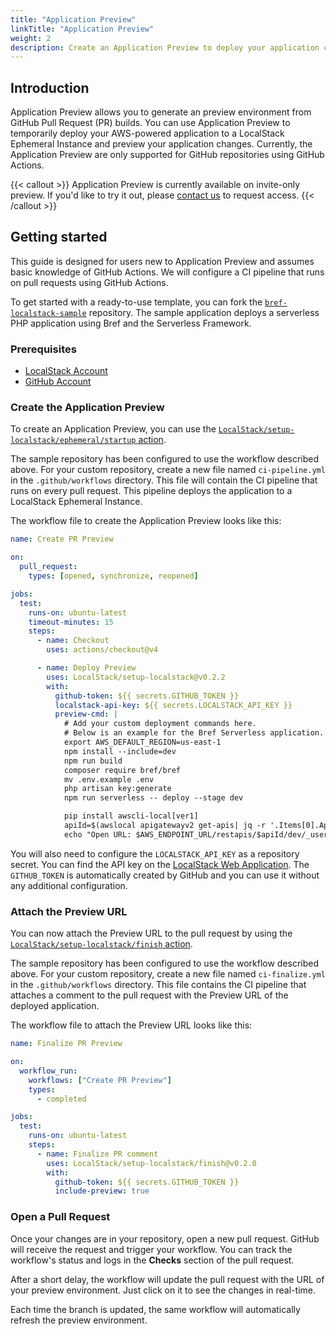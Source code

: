 ```yaml
---
title: "Application Preview"
linkTitle: "Application Preview"
weight: 2
description: Create an Application Preview to deploy your application changes in an Ephemeral Instance
---
```


## Introduction

Application Preview allows you to generate an preview environment from GitHub Pull Request (PR) builds.
You can use Application Preview to temporarily deploy your AWS-powered application to a LocalStack Ephemeral Instance and preview your application changes.
Currently, the Application Preview are only supported for GitHub repositories using GitHub Actions.

{{< callout >}}
Application Preview is currently available on invite-only preview.
If you'd like to try it out, please [contact us](https://www.localstack.cloud/demo) to request access.
{{< /callout >}}

## Getting started

This guide is designed for users new to Application Preview and assumes basic knowledge of GitHub Actions.
We will configure a CI pipeline that runs on pull requests using GitHub Actions.

To get started with a ready-to-use template, you can fork the [`bref-localstack-sample`](https://github.com/localstack-samples/bref-localstack-sample) repository.
The sample application deploys a serverless PHP application using Bref and the Serverless Framework.

### Prerequisites

- [LocalStack Account](https://app.localstack.cloud/)
- [GitHub Account](https://github.com)

### Create the Application Preview

To create an Application Preview, you can use the [`LocalStack/setup-localstack/ephemeral/startup` action](https://github.com/localstack/setup-localstack).

The sample repository has been configured to use the workflow described above.
For your custom repository, create a new file named `ci-pipeline.yml` in the `.github/workflows` directory.
This file will contain the CI pipeline that runs on every pull request.
This pipeline deploys the application to a LocalStack Ephemeral Instance.

The workflow file to create the Application Preview looks like this:

```yaml
name: Create PR Preview

on:
  pull_request:
    types: [opened, synchronize, reopened]

jobs:
  test:
    runs-on: ubuntu-latest
    timeout-minutes: 15
    steps:
      - name: Checkout
        uses: actions/checkout@v4

      - name: Deploy Preview
        uses: LocalStack/setup-localstack@v0.2.2
        with:
          github-token: ${{ secrets.GITHUB_TOKEN }}
          localstack-api-key: ${{ secrets.LOCALSTACK_API_KEY }}
          preview-cmd: |
            # Add your custom deployment commands here. 
            # Below is an example for the Bref Serverless application.
            export AWS_DEFAULT_REGION=us-east-1
            npm install --include=dev
            npm run build
            composer require bref/bref
            mv .env.example .env
            php artisan key:generate
            npm run serverless -- deploy --stage dev

            pip install awscli-local[ver1]
            apiId=$(awslocal apigatewayv2 get-apis| jq -r '.Items[0].ApiId')
            echo "Open URL: $AWS_ENDPOINT_URL/restapis/$apiId/dev/_user_request_/"
```

You will also need to configure the `LOCALSTACK_API_KEY` as a repository secret.
You can find the API key on the [LocalStack Web Application](https://app.localstack.cloud/account/apikeys).
The `GITHUB_TOKEN` is automatically created by GitHub and you can use it without any additional configuration.

### Attach the Preview URL

You can now attach the Preview URL to the pull request by using the [`LocalStack/setup-localstack/finish` action](https://github.com/localstack/setup-localstack).

The sample repository has been configured to use the workflow described above.
For your custom repository, create a new file named `ci-finalize.yml` in the `.github/workflows` directory.
This file contains the CI pipeline that attaches a comment to the pull request with the Preview URL of the deployed application.

The workflow file to attach the Preview URL looks like this:

```yaml
name: Finalize PR Preview

on:
  workflow_run:
    workflows: ["Create PR Preview"]
    types:
      - completed

jobs:
  test:
    runs-on: ubuntu-latest
    steps:
      - name: Finalize PR comment
        uses: LocalStack/setup-localstack/finish@v0.2.0
        with:
          github-token: ${{ secrets.GITHUB_TOKEN }}
          include-preview: true
```

### Open a Pull Request

Once your changes are in your repository, open a new pull request.
GitHub will receive the request and trigger your workflow.
You can track the workflow's status and logs in the **Checks** section of the pull request.

After a short delay, the workflow will update the pull request with the URL of your preview environment.
Just click on it to see the changes in real-time.

Each time the branch is updated, the same workflow will automatically refresh the preview environment.
